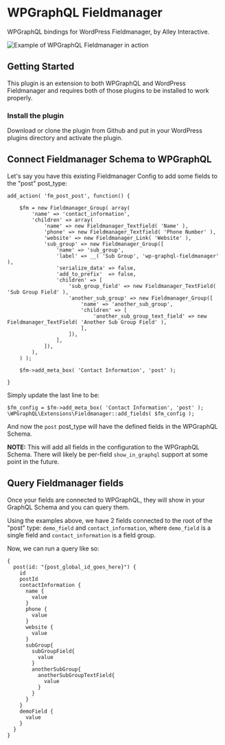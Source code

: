 # WPGraphQL Fieldmanager

WPGraphQL bindings for WordPress Fieldmanager, by Alley Interactive. 

![Example of WPGraphQL Fieldmanager in action](https://github.com/wp-graphql/wp-graphql-fieldmanager/blob/master/img/fieldmanager-graphql.gif?raw=true "WPGraphQL Fieldmanager Gif example")

## Getting Started

This plugin is an extension to both WPGraphQL and WordPress Fieldmanager and requires both of those plugins to be installed
to work properly. 

### Install the plugin

Download or clone the plugin from Github and put in your WordPress plugins directory and activate the plugin.

## Connect Fieldmanager Schema to WPGraphQL

Let's say you have this existing Fieldmanager Config to add some fields to the "post" post_type: 

```
add_action( 'fm_post_post', function() {

    $fm = new Fieldmanager_Group( array(
		'name' => 'contact_information',
		'children' => array(
			'name' => new Fieldmanager_Textfield( 'Name' ),
			'phone' => new Fieldmanager_Textfield( 'Phone Number' ),
			'website' => new Fieldmanager_Link( 'Website' ),
			'sub_group' => new Fieldmanager_Group([
				'name' => 'sub_group',
				'label' => __( 'Sub Group', 'wp-graphql-fieldmanager' ),
				'serialize_data' => false,
				'add_to_prefix'  => false,
				'children' => [
					'sub_group_field' => new Fieldmanager_TextField( 'Sub Group Field' ),
					'another_sub_group' => new Fieldmanager_Group([
						'name' => 'another_sub_group',
						'children' => [
							'another_sub_group_text_field' => new Fieldmanager_TextField( 'Another Sub Group Field' ),
						],
					]),
				],
			]),
		),
	) );

	$fm->add_meta_box( 'Contact Information', 'post' );

}
```

Simply update the last line to be: 

```
$fm_config = $fm->add_meta_box( 'Contact Information', 'post' );
\WPGraphQL\Extensions\Fieldmanager::add_fields( $fm_config );
```

And now the `post` post_type will have the defined fields in the WPGraphQL Schema. 

**NOTE:** This will add all fields in the configuration to the WPGraphQL Schema. There will likely be per-field `show_in_graphql` support at some point in the future.

## Query Fieldmanager fields

Once your fields are connected to WPGraphQL, they will show in your GraphQL Schema and you can query them. 

Using the examples above, we have 2 fields connected to the root of the "post" type: `demo_field` and `contact_information`, 
where `demo_field` is a single field and `contact_information` is a field group.
 
Now, we can run a query like so: 

```
{
  post(id: "{post_global_id_goes_here}") {
    id
    postId
    contactInformation {
      name {
        value
      }
      phone {
        value
      }
      website {
        value
      }
      subGroup{
        subGroupField{
          value
        }
        anotherSubGroup{
          anotherSubGroupTextField{
            value
          }
        }
      }
    }
    demoField {
      value
    }
  }
}
```
